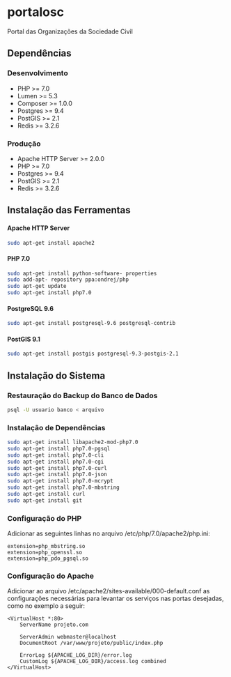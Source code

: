 portalosc
=========
Portal das Organizações da Sociedade Civil

Dependências
------------

### Desenvolvimento
- PHP >= 7.0
- Lumen >= 5.3
- Composer >= 1.0.0
- Postgres >= 9.4
- PostGIS >= 2.1
- Redis >= 3.2.6

### Produção
- Apache HTTP Server >= 2.0.0
- PHP >= 7.0
- Postgres >= 9.4
- PostGIS >= 2.1
- Redis >= 3.2.6

Instalação das Ferramentas
--------------------------

#### Apache HTTP Server

```sh
sudo apt-get install apache2
```

#### PHP 7.0

```sh
sudo apt-get install python-software- properties
sudo add-apt- repository ppa:ondrej/php
sudo apt-get update
sudo apt-get install php7.0
```

#### PostgreSQL 9.6

```sh
sudo apt-get install postgresql-9.6 postgresql-contrib
```

#### PostGIS 9.1

```sh
sudo apt-get install postgis postgresql-9.3-postgis-2.1
```

Instalação do Sistema
---------------------

### Restauração do Backup do Banco de Dados

```sh
psql -U usuario banco < arquivo
```

### Instalação de Dependências

```sh
sudo apt-get install libapache2-mod-php7.0
sudo apt-get install php7.0-pgsql
sudo apt-get install php7.0-cli
sudo apt-get install php7.0-cgi
sudo apt-get install php7.0-curl
sudo apt-get install php7.0-json
sudo apt-get install php7.0-mcrypt
sudo apt-get install php7.0-mbstring
sudo apt-get install curl
sudo apt-get install git
```

### Configuração do PHP

Adicionar as seguintes linhas no arquivo /etc/php/7.0/apache2/php.ini:

```
extension=php_mbstring.so
extension=php_openssl.so
extension=php_pdo_pgsql.so
```

### Configuração do Apache

Adicionar ao arquivo /etc/apache2/sites-available/000-default.conf as configurações necessárias para levantar os serviços nas portas desejadas, como no exemplo a seguir:

```
<VirtualHost *:80>
    ServerName projeto.com

    ServerAdmin webmaster@localhost
    DocumentRoot /var/www/projeto/public/index.php

    ErrorLog ${APACHE_LOG_DIR}/error.log
    CustomLog ${APACHE_LOG_DIR}/access.log combined
</VirtualHost>
```
